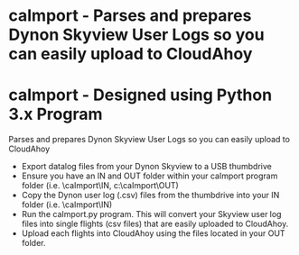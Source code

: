 # caImport - Parses and prepares Dynon Skyview User Logs so you can easily upload to CloudAhoy
# caImport - Designed using Python 3.x Program 

Parses and prepares Dynon Skyview User Logs so you can easily upload to CloudAhoy

- Export datalog files from your Dynon Skyview to a USB thumbdrive
- Ensure you have an IN and OUT folder within your caImport program folder (i.e. \caImport\IN, c:\caImport\OUT)
- Copy the Dynon user log (.csv) files from the thumbdrive into your IN folder (i.e. \caImport\IN)
- Run the caImport.py program. 
  This will convert your Skyview user log files into single flights (csv files) that are easily uploaded to CloudAhoy.
- Upload each flights into CloudAhoy using the files located in your OUT folder.
